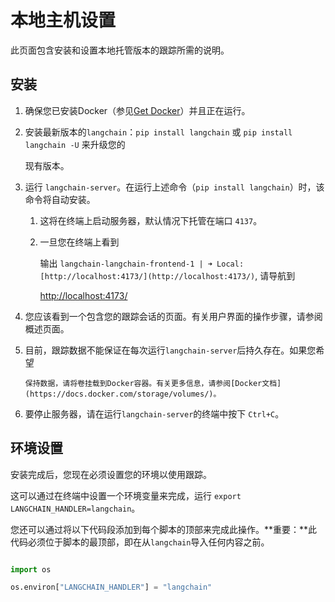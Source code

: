 # 本地主机设置



此页面包含安装和设置本地托管版本的跟踪所需的说明。



## 安装



1. 确保您已安装Docker（参见[Get Docker](https://docs.docker.com/get-docker/)）并且正在运行。

2. 安装最新版本的`langchain`：`pip install langchain` 或 `pip install langchain -U` 来升级您的

   现有版本。

3. 运行 `langchain-server`。在运行上述命令（`pip install langchain`）时，该命令将自动安装。

    1. 这将在终端上启动服务器，默认情况下托管在端口 `4137`。

    2. 一旦您在终端上看到

       输出 `langchain-langchain-frontend-1 | ➜ Local: [http://localhost:4173/](http://localhost:4173/)`, 请导航到

       [http://localhost:4173/](http://localhost:4173/)



4. 您应该看到一个包含您的跟踪会话的页面。有关用户界面的操作步骤，请参阅概述页面。



5. 目前，跟踪数据不能保证在每次运行`langchain-server`后持久存在。如果您希望

       保持数据，请将卷挂载到Docker容器。有关更多信息，请参阅[Docker文档](https://docs.docker.com/storage/volumes/)。

6. 要停止服务器，请在运行`langchain-server`的终端中按下 `Ctrl+C`。





## 环境设置



安装完成后，您现在必须设置您的环境以使用跟踪。



这可以通过在终端中设置一个环境变量来完成，运行 `export LANGCHAIN_HANDLER=langchain`。



您还可以通过将以下代码段添加到每个脚本的顶部来完成此操作。**重要：**此代码必须位于脚本的最顶部，即在从`langchain`导入任何内容之前。



```python

import os

os.environ["LANGCHAIN_HANDLER"] = "langchain"

```



